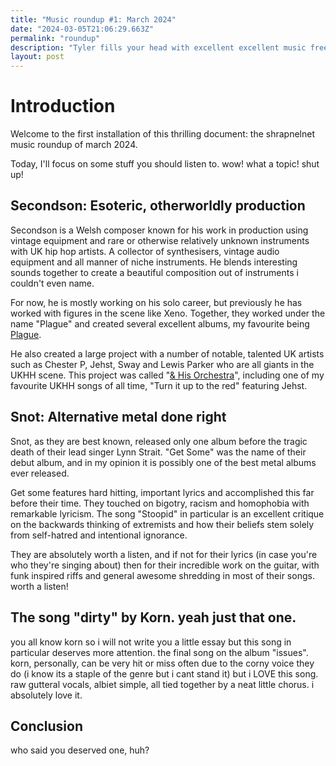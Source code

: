 ```yaml
---
title: "Music roundup #1: March 2024"
date: "2024-03-05T21:06:29.663Z"
permalink: "roundup"
description: "Tyler fills your head with excellent excellent music free of charge. how does he find the time?"
layout: post
---
```

# Introduction

Welcome to the first installation of this thrilling document: the shrapnelnet music roundup of march 2024.

Today, I'll focus on some stuff you should listen to. wow! what a topic! shut up!

## Secondson: Esoteric, otherworldly production

Secondson is a Welsh composer known for his work in production using vintage equipment and rare or otherwise relatively unknown instruments with UK hip hop artists. A collector of synthesisers, vintage audio equipment and all manner of niche instruments. He blends interesting sounds together to create a beautiful composition out of instruments i couldn't even name.

For now, he is mostly working on his solo career, but previously he has worked with figures in the scene like Xeno. Together, they worked under the name "Plague" and created several excellent albums, my favourite being [Plague](https://sfdb.bandcamp.com/album/plague).

He also created a large project with a number of notable, talented UK artists such as Chester P, Jehst, Sway and Lewis Parker who are all giants in the UKHH scene. This project was called "[& His Orchestra](https://sfdb.bandcamp.com/album/his-orchestra)", including one of my favourite UKHH songs of all time, "Turn it up to the red" featuring Jehst. 

## Snot: Alternative metal done right

Snot, as they are best known, released only one album before the tragic death of their lead singer Lynn Strait. "Get Some" was the name of their debut album, and in my opinion it is possibly one of the best metal albums ever released. 

Get some features hard hitting, important lyrics and accomplished this far before their time. They touched on bigotry, racism and homophobia with remarkable lyricism. The song "Stoopid" in particular is an excellent critique on the backwards thinking of extremists and how their beliefs stem solely from self-hatred and intentional ignorance.

They are absolutely worth a listen, and if not for their lyrics (in case you're who they're singing about) then for their incredible work on the guitar, with funk inspired riffs and general awesome shredding in most of their songs. worth a listen!

## The song "dirty" by Korn. yeah just that one.

you all know korn so i will not write you a little essay but this song in particular deserves more attention. the final song on the album "issues". korn, personally, can be very hit or miss often due to the corny voice they do (i know its a staple of the genre but i cant stand it) but i LOVE this song. raw gutteral vocals, albiet simple, all tied together by a neat little chorus. i absolutely love it.

## Conclusion

who said you deserved one, huh?